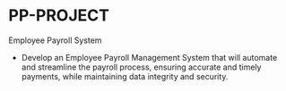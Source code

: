 # PP-PROJECT
Employee Payroll System 

- Develop an Employee Payroll Management System that will automate and streamline the payroll process, ensuring accurate and timely payments, while maintaining data integrity and security.
